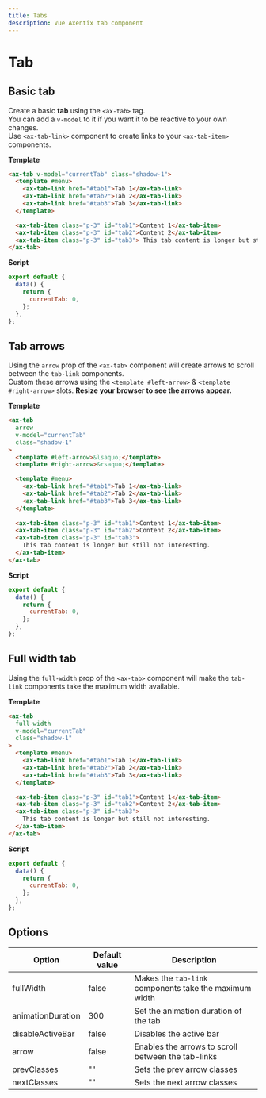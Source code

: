 ```yaml
---
title: Tabs
description: Vue Axentix tab component
---
```


# Tab

## Basic tab

Create a basic **tab** using the `<ax-tab>` tag.  
You can add a `v-model` to it if you want it to be reactive to your own changes.  
Use `<ax-tab-link>` component to create links to your `<ax-tab-item>` components.

<template>
  <ax-tab
    v-model="currentTab"
    class="shadow-1"
  >
  <template #menu>
    <ax-tab-link href="#tab1">Tab 1</ax-tab-link>
    <ax-tab-link href="#tab2">Tab 2</ax-tab-link>
    <ax-tab-link href="#tab3">Tab 3</ax-tab-link>
  </template>
  <ax-tab-item class="p-3" id="tab1">Content 1</ax-tab-item>
  <ax-tab-item class="p-3" id="tab2">Content 2</ax-tab-item>
  <ax-tab-item class="p-3" id="tab3">
    This tab content is longer but still not interesting.
  </ax-tab-item>
  </ax-tab>
</template>

**Template**

```html
<ax-tab v-model="currentTab" class="shadow-1">
  <template #menu>
    <ax-tab-link href="#tab1">Tab 1</ax-tab-link>
    <ax-tab-link href="#tab2">Tab 2</ax-tab-link>
    <ax-tab-link href="#tab3">Tab 3</ax-tab-link>
  </template>

  <ax-tab-item class="p-3" id="tab1">Content 1</ax-tab-item>
  <ax-tab-item class="p-3" id="tab2">Content 2</ax-tab-item>
  <ax-tab-item class="p-3" id="tab3"> This tab content is longer but still not interesting. </ax-tab-item>
</ax-tab>
```

**Script**

```js
export default {
  data() {
    return {
      currentTab: 0,
    };
  },
};
```

## Tab arrows

Using the `arrow` prop of the `<ax-tab>` component will create arrows to scroll between the `tab-link` components.  
Custom these arrows using the `<template #left-arrow>` & `<template #right-arrow>` slots.
**Resize your browser to see the arrows appear.**

<template>
  <ax-tab
    arrow
    v-model="currentTab"
    class="shadow-1"
  >
  <template #left-arrow>&lsaquo;</template>
  <template #right-arrow>&rsaquo;</template>
  <template #menu>
    <ax-tab-link href="#tab1">Tab 1</ax-tab-link>
    <ax-tab-link href="#tab2">Tab 2</ax-tab-link>
    <ax-tab-link href="#tab3">Long tab title to make arrows appear</ax-tab-link>
  </template>
  <ax-tab-item class="p-3" id="tab1">Content 1</ax-tab-item>
  <ax-tab-item class="p-3" id="tab2">Content 2</ax-tab-item>
  <ax-tab-item class="p-3" id="tab3">
    This tab content is longer but still not interesting.
  </ax-tab-item>
  </ax-tab>
</template>

**Template**

```html
<ax-tab
  arrow
  v-model="currentTab"
  class="shadow-1"
>
  <template #left-arrow>&lsaquo;</template>
  <template #right-arrow>&rsaquo;</template>

  <template #menu>
    <ax-tab-link href="#tab1">Tab 1</ax-tab-link>
    <ax-tab-link href="#tab2">Tab 2</ax-tab-link>
    <ax-tab-link href="#tab3">Tab 3</ax-tab-link>
  </template>
  
  <ax-tab-item class="p-3" id="tab1">Content 1</ax-tab-item>
  <ax-tab-item class="p-3" id="tab2">Content 2</ax-tab-item>
  <ax-tab-item class="p-3" id="tab3">
    This tab content is longer but still not interesting.
  </ax-tab-item>
</ax-tab>
```

**Script**

```js
export default {
  data() {
    return {
      currentTab: 0,
    };
  },
};
```

## Full width tab

Using the `full-width` prop of the `<ax-tab>` component will make the `tab-link` components take the maximum width available.   

<template>
  <ax-tab
    full-width
    v-model="currentTab"
    class="shadow-1"
  >
    <template #menu>
      <ax-tab-link href="#tab1">Tab 1</ax-tab-link>
      <ax-tab-link href="#tab2">Tab 2</ax-tab-link>
      <ax-tab-link href="#tab3">Tab 3</ax-tab-link>
    </template>
    <ax-tab-item class="p-3" id="tab1">Content 1</ax-tab-item>
    <ax-tab-item class="p-3" id="tab2">Content 2</ax-tab-item>
    <ax-tab-item class="p-3" id="tab3">
      This tab content is longer but still not interesting.
    </ax-tab-item>
  </ax-tab>
</template>

**Template**

```html
<ax-tab
  full-width
  v-model="currentTab"
  class="shadow-1"
>
  <template #menu>
    <ax-tab-link href="#tab1">Tab 1</ax-tab-link>
    <ax-tab-link href="#tab2">Tab 2</ax-tab-link>
    <ax-tab-link href="#tab3">Tab 3</ax-tab-link>
  </template>

  <ax-tab-item class="p-3" id="tab1">Content 1</ax-tab-item>
  <ax-tab-item class="p-3" id="tab2">Content 2</ax-tab-item>
  <ax-tab-item class="p-3" id="tab3">
    This tab content is longer but still not interesting.
  </ax-tab-item>
</ax-tab>
```

**Script**

```js
export default {
  data() {
    return {
      currentTab: 0,
    };
  },
};
```

## Options

| Option            | Default value | Description                                            |
| ----------------- | ------------- | ------------------------------------------------------ |
| fullWidth         | false         | Makes the `tab-link` components take the maximum width |
| animationDuration | 300           | Set the animation duration of the tab                  |
| disableActiveBar  | false         | Disables the active bar                                |
| arrow             | false         | Enables the arrows to scroll between the tab-links     |
| prevClasses       | ""            | Sets the prev arrow classes                            |
| nextClasses       | ""            | Sets the next arrow classes                            |

<script>
export default {
  data() {
    return {
      currentTab: 0,
    }
  }
}
</script>

